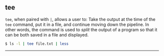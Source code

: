 tee
-------
`tee`, when paired with `|`, allows a user to:
Take the output at the time of the `tee` command, put it in a file, and continue moving down the pipeline.
In other words, the command is used to *split* the output of a program so that it can be both saved in a file and displayed.

<!-- minimal example -->
~~~ bash
$ ls -l | tee file.txt | less
~~~

---
